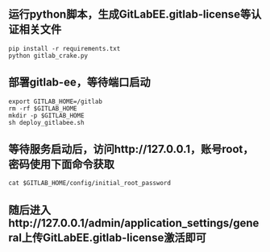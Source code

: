## 运行python脚本，生成GitLabEE.gitlab-license等认证相关文件
```
pip install -r requirements.txt
python gitlab_crake.py
```
## 部署gitlab-ee，等待端口启动
```
export GITLAB_HOME=/gitlab
rm -rf $GITLAB_HOME
mkdir -p $GITLAB_HOME
sh deploy_gitlabee.sh
```
## 等待服务启动后，访问http://127.0.0.1，账号root，密码使用下面命令获取
```
cat $GITLAB_HOME/config/initial_root_password
```
## 随后进入http://127.0.0.1/admin/application_settings/general上传GitLabEE.gitlab-license激活即可
